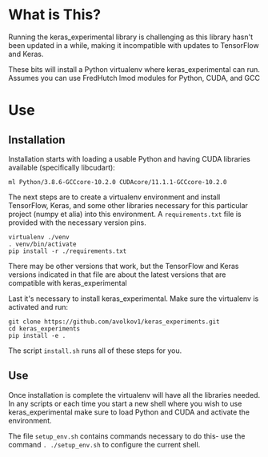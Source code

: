# What is This?

Running the keras_experimental library is challenging as this library hasn't been updated in a while, making it incompatible with updates to TensorFlow and Keras.

These bits will install a Python virtualenv where keras_experimental can run.  Assumes you can use FredHutch lmod modules for Python, CUDA, and GCC

# Use

## Installation

Installation starts with loading a usable Python and having CUDA libraries available (specifically libcudart):

```
ml Python/3.8.6-GCCcore-10.2.0 CUDAcore/11.1.1-GCCcore-10.2.0
```

The next steps are to create a virtualenv environment and install TensorFlow, Keras, and some other libraries necessary for this particular project (numpy et alia) into this environment.  A `requirements.txt` file is provided with the necessary version pins.

```
virtualenv ./venv
. venv/bin/activate
pip install -r ./requirements.txt
```

There may be other versions that work, but the TensorFlow and Keras versions indicated in that file are about the latest versions that are compatible with keras_experimental

Last it's necessary to install keras_experimental.  Make sure the virtualenv is activated and run:

```
git clone https://github.com/avolkov1/keras_experiments.git
cd keras_experiments
pip install -e .
```

The script `install.sh` runs all of these steps for you.

## Use

Once installation is complete the virtualenv will have all the libraries needed.  In any scripts or each time you start a new shell where you wish to use keras_experimental make sure to load Python and CUDA and activate the environment.

The file `setup_env.sh` contains commands necessary to do this- use the command `. ./setup_env.sh` to configure the current shell.
